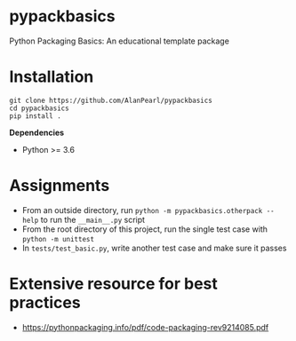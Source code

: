 # pypackbasics
Python Packaging Basics: An educational template package

# Installation
```
git clone https://github.com/AlanPearl/pypackbasics
cd pypackbasics
pip install .
```
**Dependencies**
- Python >= 3.6

# Assignments
- From an outside directory, run `python -m pypackbasics.otherpack --help` to run the `__main__.py` script
- From the root directory of this project, run the single test case with `python -m unittest`
- In `tests/test_basic.py`, write another test case and make sure it passes

# Extensive resource for best practices
- https://pythonpackaging.info/pdf/code-packaging-rev9214085.pdf
